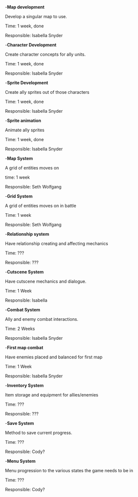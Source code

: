 -**Map development**

Develop a singular map to use.

Time: 1 week, done

Responsible: Isabella Snyder

-**Character Development**

Create character concepts for ally units.

Time: 1 week, done

Responsible: Isabella Snyder

-**Sprite Development**

Create ally sprites out of those characters

Time: 1 week, done

Responsible: Isabella Snyder

-**Sprite animation**

Animate ally sprites

Time: 1 week, done

Responsible: Isabella Snyder

-**Map System**

A grid of entities moves on

time: 1 week

Responsible: Seth Wolfgang


-**Grid System**

A grid of entities moves on in battle 

Time: 1 week

Responsible: Seth Wolfgang

-**Relationship system**

Have relationship creating and affecting mechanics

Time: ???

Responsible: ???

-**Cutscene System**

Have cutscene mechanics and dialogue.

Time: 1 Week

Responsible: Isabella

-**Combat System**

Ally and enemy combat interactions.

Time: 2 Weeks

Responsible: Isabella Snyder

-**First map combat**

Have enemies placed and balanced for first map

Time: 1 Week

Responsible: Isabella Snyder

-**Inventory System**

Item storage and equipment for allies/enemies

Time: ???

Responsible: ???

-**Save System**

Method to save current progress.

Time: ???

Responsible: Cody?

-**Menu System**

Menu progression to the various states the game needs to be in

Time: ???

Responsible: Cody?
